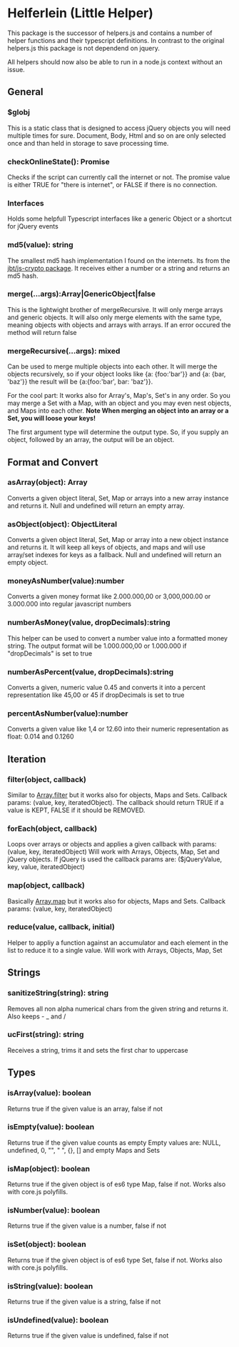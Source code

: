 # Helferlein (Little Helper)
This package is the successor of helpers.js and contains a number of helper functions and their typescript definitions. In contrast to the original helpers.js this package is not dependend on jquery.

All helpers should now also be able to run in a node.js context without an issue. 

## General
### $globj
This is a static class that is designed to access jQuery objects you will
need multiple times for sure. Document, Body, Html and so on are only selected
once and than held in storage to save processing time.

### checkOnlineState(): Promise
Checks if the script can currently call the internet or not. 
The promise value is either TRUE for "there is internet", or FALSE if there is no connection.

### Interfaces
Holds some helpfull Typescript interfaces like a generic Object or 
a shortcut for jQuery events

### md5(value): string
The smallest md5 hash implementation I found on the internets.
Its from the [jbt/js-crypto package](https://github.com/jbt/js-crypto).
It receives either a number or a string and returns an md5 hash.

### merge(...args):Array|GenericObject|false
This is the lightwight brother of mergeRecursive.
It will only merge arrays and generic objects. It will also only merge
elements with the same type, meaning objects with objects and arrays with arrays.
If an error occured the method will return false
 
### mergeRecursive(...args): mixed
Can be used to merge multiple objects into each other. It will merge the objects recursively,
so if your object looks like {a: {foo:'bar'}} and {a: {bar, 'baz'}} the result will be 
{a:{foo:'bar', bar: 'baz'}}.

For the cool part: It works also for Array's, Map's, Set's in any order. So you may merge
a Set with a Map, with an object and you may even nest objects, and Maps into each other. 
**Note When merging an object into an array or a Set, you will loose your keys!**

The first argument type will determine the output type. So, if you supply an object,
followed by an array, the output will be an object. 

## Format and Convert

### asArray(object): Array
Converts a given object literal, Set, Map or arrays into a new array instance and returns it.
Null and undefined will return an empty array.

### asObject(object): ObjectLiteral
Converts a given object literal, Set, Map or array into a new object instance and returns it.
It will keep all keys of objects, and maps and will use array/set indexes for keys as a fallback.
Null and undefined will return an empty object.

### moneyAsNumber(value):number
Converts a given money format like 2.000.000,00 or 3,000,000.00 or 3.000.000 into regular javascript numbers

### numberAsMoney(value, dropDecimals):string
This helper can be used to convert a number value into a formatted money string.
The output format will be 1.000.000,00 or 1.000.000 if "dropDecimals" is set to true

### numberAsPercent(value, dropDecimals):string
Converts a given, numeric value 0.45 and converts it into a percent representation like 45,00
or 45 if dropDecimals is set to true

### percentAsNumber(value):number
Converts a given value like 1,4 or 12.60 into their numeric representation as float: 0.014 and 0.1260

## Iteration

### filter(object, callback)
Similar to [Array.filter](https://developer.mozilla.org/en-US/docs/Web/JavaScript/Reference/Global_Objects/Array/filter)
but it works also for objects, Maps and Sets. Callback params: (value, key, iteratedObject).
The callback should return TRUE if a value is KEPT, FALSE if it should be REMOVED.

### forEach(object, callback)
Loops over arrays or objects and applies a given callback with params: (value, key, iteratedObject)
Will work with Arrays, Objects, Map, Set and jQuery objects.
If jQuery is used the callback params are: ($jQueryValue, key, value, iteratedObject)

### map(object, callback)
Basically [Array.map](https://developer.mozilla.org/en-US/docs/Web/JavaScript/Reference/Global_Objects/Array/map)
but it works also for objects, Maps and Sets. Callback params: (value, key, iteratedObject)

### reduce(value, callback, initial)
Helper to appliy a function against an accumulator and each element in the list to reduce it to a single value.
Will work with Arrays, Objects, Map, Set

## Strings

### sanitizeString(string): string
Removes all non alpha numerical chars from the given string and returns it.
Also keeps - _ and /

### ucFirst(string): string
Receives a string, trims it and sets the first char to uppercase

## Types

### isArray(value): boolean
Returns true if the given value is an array, false if not

### isEmpty(value): boolean
Returns true if the given value counts as empty
Empty values are: NULL, undefined, 0, "", " ", {}, [] and empty Maps and Sets

### isMap(object): boolean
Returns true if the given object is of es6 type Map, false if not. 
Works also with core.js polyfills.

### isNumber(value): boolean
Returns true if the given value is a number, false if not

### isSet(object): boolean
Returns true if the given object is of es6 type Set, false if not. 
Works also with core.js polyfills.

### isString(value): boolean
Returns true if the given value is a string, false if not

### isUndefined(value): boolean
Returns true if the given value is undefined, false if not


